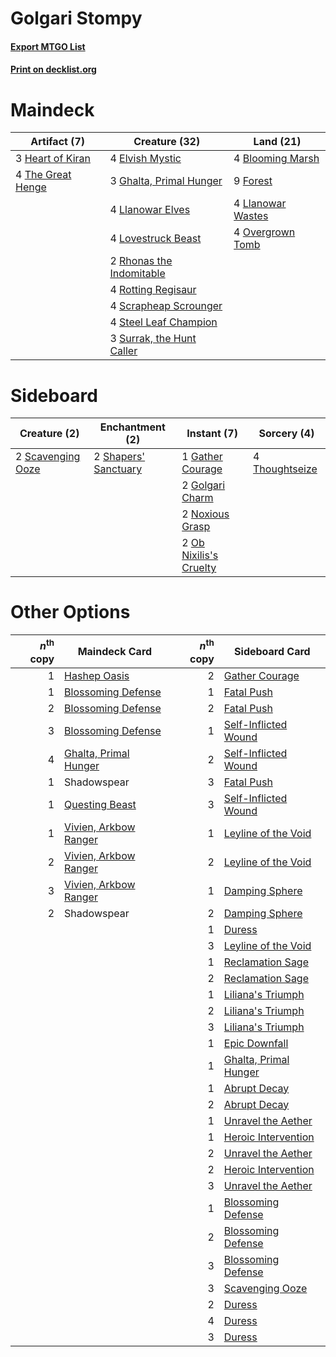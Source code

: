 # Golgari Stompy

#### [Export MTGO List](../collection/Golgari%20Stompy/Golgari%20Stompy.txt)
#### [Print on decklist.org](http://decklist.org/?deckmain=4%09Blooming%20Marsh%0A4%09Elvish%20Mystic%0A9%09Forest%0A3%09Ghalta,%20Primal%20Hunger%0A3%09Heart%20of%20Kiran%0A4%09Llanowar%20Elves%0A4%09Llanowar%20Wastes%0A4%09Lovestruck%20Beast%0A4%09Overgrown%20Tomb%0A2%09Rhonas%20the%20Indomitable%0A4%09Rotting%20Regisaur%0A4%09Scrapheap%20Scrounger%0A4%09Steel%20Leaf%20Champion%0A3%09Surrak,%20the%20Hunt%20Caller%0A4%09The%20Great%20Henge&deckside=1%09Gather%20Courage%0A2%09Golgari%20Charm%0A2%09Noxious%20Grasp%0A2%09Ob%20Nixilis's%20Cruelty%0A2%09Scavenging%20Ooze%0A2%09Shapers'%20Sanctuary%0A4%09Thoughtseize)
# Maindeck

|                                        Artifact (7)                                        |                                           Creature (32)                                            |                                         Land (21)                                          |
|--------------------------------------------------------------------------------------------|----------------------------------------------------------------------------------------------------|--------------------------------------------------------------------------------------------|
|3 [Heart of Kiran](http://gatherer.wizards.com/Pages/Card/Details.aspx?multiverseid=423820) |4 [Elvish Mystic](http://gatherer.wizards.com/Pages/Card/Details.aspx?multiverseid=389499)          |4 [Blooming Marsh](http://gatherer.wizards.com/Pages/Card/Details.aspx?multiverseid=417816) |
|4 [The Great Henge](http://gatherer.wizards.com/Pages/Card/Details.aspx?multiverseid=473123)|3 [Ghalta, Primal Hunger](http://gatherer.wizards.com/Pages/Card/Details.aspx?multiverseid=456564)  |9 [Forest](http://gatherer.wizards.com/Pages/Card/Details.aspx?multiverseid=439860)         |
|                                                                                            |4 [Llanowar Elves](http://gatherer.wizards.com/Pages/Card/Details.aspx?multiverseid=129626)         |4 [Llanowar Wastes](http://gatherer.wizards.com/Pages/Card/Details.aspx?multiverseid=129627)|
|                                                                                            |4 [Lovestruck Beast](http://gatherer.wizards.com/Pages/Card/Details.aspx?multiverseid=473127)       |4 [Overgrown Tomb](http://gatherer.wizards.com/Pages/Card/Details.aspx?multiverseid=405103) |
|                                                                                            |2 [Rhonas the Indomitable](http://gatherer.wizards.com/Pages/Card/Details.aspx?multiverseid=426884) |                                                                                            |
|                                                                                            |4 [Rotting Regisaur](http://gatherer.wizards.com/Pages/Card/Details.aspx?multiverseid=466865)       |                                                                                            |
|                                                                                            |4 [Scrapheap Scrounger](http://gatherer.wizards.com/Pages/Card/Details.aspx?multiverseid=417804)    |                                                                                            |
|                                                                                            |4 [Steel Leaf Champion](http://gatherer.wizards.com/Pages/Card/Details.aspx?multiverseid=443070)    |                                                                                            |
|                                                                                            |3 [Surrak, the Hunt Caller](http://gatherer.wizards.com/Pages/Card/Details.aspx?multiverseid=394721)|                                                                                            |


# Sideboard

|                                        Creature (2)                                        |                                        Enchantment (2)                                        |                                           Instant (7)                                           |                                       Sorcery (4)                                       |
|--------------------------------------------------------------------------------------------|-----------------------------------------------------------------------------------------------|-------------------------------------------------------------------------------------------------|-----------------------------------------------------------------------------------------|
|2 [Scavenging Ooze](http://gatherer.wizards.com/Pages/Card/Details.aspx?multiverseid=420783)|2 [Shapers' Sanctuary](http://gatherer.wizards.com/Pages/Card/Details.aspx?multiverseid=435362)|1 [Gather Courage](http://gatherer.wizards.com/Pages/Card/Details.aspx?multiverseid=456363)      |4 [Thoughtseize](http://gatherer.wizards.com/Pages/Card/Details.aspx?multiverseid=438676)|
|                                                                                            |                                                                                               |2 [Golgari Charm](http://gatherer.wizards.com/Pages/Card/Details.aspx?multiverseid=405245)       |                                                                                         |
|                                                                                            |                                                                                               |2 [Noxious Grasp](http://gatherer.wizards.com/Pages/Card/Details.aspx?multiverseid=466864)       |                                                                                         |
|                                                                                            |                                                                                               |2 [Ob Nixilis's Cruelty](http://gatherer.wizards.com/Pages/Card/Details.aspx?multiverseid=461028)|                                                                                         |


# Other Options

|*n*<sup>th</sup> copy|                                         Maindeck Card                                          |*n*<sup>th</sup> copy|                                         Sideboard Card                                         |
|--------------------:|------------------------------------------------------------------------------------------------|--------------------:|------------------------------------------------------------------------------------------------|
|                    1|[Hashep Oasis](http://gatherer.wizards.com/Pages/Card/Details.aspx?multiverseid=430866)         |                    2|[Gather Courage](http://gatherer.wizards.com/Pages/Card/Details.aspx?multiverseid=456363)       |
|                    1|[Blossoming Defense](http://gatherer.wizards.com/Pages/Card/Details.aspx?multiverseid=417719)   |                    1|[Fatal Push](http://gatherer.wizards.com/Pages/Card/Details.aspx?multiverseid=423724)           |
|                    2|[Blossoming Defense](http://gatherer.wizards.com/Pages/Card/Details.aspx?multiverseid=417719)   |                    2|[Fatal Push](http://gatherer.wizards.com/Pages/Card/Details.aspx?multiverseid=423724)           |
|                    3|[Blossoming Defense](http://gatherer.wizards.com/Pages/Card/Details.aspx?multiverseid=417719)   |                    1|[Self-Inflicted Wound](http://gatherer.wizards.com/Pages/Card/Details.aspx?multiverseid=394686) |
|                    4|[Ghalta, Primal Hunger](http://gatherer.wizards.com/Pages/Card/Details.aspx?multiverseid=456564)|                    2|[Self-Inflicted Wound](http://gatherer.wizards.com/Pages/Card/Details.aspx?multiverseid=394686) |
|                    1|Shadowspear                                                                                     |                    3|[Fatal Push](http://gatherer.wizards.com/Pages/Card/Details.aspx?multiverseid=423724)           |
|                    1|[Questing Beast](http://gatherer.wizards.com/Pages/Card/Details.aspx?multiverseid=473133)       |                    3|[Self-Inflicted Wound](http://gatherer.wizards.com/Pages/Card/Details.aspx?multiverseid=394686) |
|                    1|[Vivien, Arkbow Ranger](http://gatherer.wizards.com/Pages/Card/Details.aspx?multiverseid=466953)|                    1|[Leyline of the Void](http://gatherer.wizards.com/Pages/Card/Details.aspx?multiverseid=107682)  |
|                    2|[Vivien, Arkbow Ranger](http://gatherer.wizards.com/Pages/Card/Details.aspx?multiverseid=466953)|                    2|[Leyline of the Void](http://gatherer.wizards.com/Pages/Card/Details.aspx?multiverseid=107682)  |
|                    3|[Vivien, Arkbow Ranger](http://gatherer.wizards.com/Pages/Card/Details.aspx?multiverseid=466953)|                    1|[Damping Sphere](http://gatherer.wizards.com/Pages/Card/Details.aspx?multiverseid=443101)       |
|                    2|Shadowspear                                                                                     |                    2|[Damping Sphere](http://gatherer.wizards.com/Pages/Card/Details.aspx?multiverseid=443101)       |
|                     |                                                                                                |                    1|[Duress](http://gatherer.wizards.com/Pages/Card/Details.aspx?multiverseid=14557)                |
|                     |                                                                                                |                    3|[Leyline of the Void](http://gatherer.wizards.com/Pages/Card/Details.aspx?multiverseid=107682)  |
|                     |                                                                                                |                    1|[Reclamation Sage](http://gatherer.wizards.com/Pages/Card/Details.aspx?multiverseid=389651)     |
|                     |                                                                                                |                    2|[Reclamation Sage](http://gatherer.wizards.com/Pages/Card/Details.aspx?multiverseid=389651)     |
|                     |                                                                                                |                    1|[Liliana's Triumph](http://gatherer.wizards.com/Pages/Card/Details.aspx?multiverseid=461025)    |
|                     |                                                                                                |                    2|[Liliana's Triumph](http://gatherer.wizards.com/Pages/Card/Details.aspx?multiverseid=461025)    |
|                     |                                                                                                |                    3|[Liliana's Triumph](http://gatherer.wizards.com/Pages/Card/Details.aspx?multiverseid=461025)    |
|                     |                                                                                                |                    1|[Epic Downfall](http://gatherer.wizards.com/Pages/Card/Details.aspx?multiverseid=473047)        |
|                     |                                                                                                |                    1|[Ghalta, Primal Hunger](http://gatherer.wizards.com/Pages/Card/Details.aspx?multiverseid=456564)|
|                     |                                                                                                |                    1|[Abrupt Decay](http://gatherer.wizards.com/Pages/Card/Details.aspx?multiverseid=456061)         |
|                     |                                                                                                |                    2|[Abrupt Decay](http://gatherer.wizards.com/Pages/Card/Details.aspx?multiverseid=456061)         |
|                     |                                                                                                |                    1|[Unravel the Aether](http://gatherer.wizards.com/Pages/Card/Details.aspx?multiverseid=378515)   |
|                     |                                                                                                |                    1|[Heroic Intervention](http://gatherer.wizards.com/Pages/Card/Details.aspx?multiverseid=423776)  |
|                     |                                                                                                |                    2|[Unravel the Aether](http://gatherer.wizards.com/Pages/Card/Details.aspx?multiverseid=378515)   |
|                     |                                                                                                |                    2|[Heroic Intervention](http://gatherer.wizards.com/Pages/Card/Details.aspx?multiverseid=423776)  |
|                     |                                                                                                |                    3|[Unravel the Aether](http://gatherer.wizards.com/Pages/Card/Details.aspx?multiverseid=378515)   |
|                     |                                                                                                |                    1|[Blossoming Defense](http://gatherer.wizards.com/Pages/Card/Details.aspx?multiverseid=417719)   |
|                     |                                                                                                |                    2|[Blossoming Defense](http://gatherer.wizards.com/Pages/Card/Details.aspx?multiverseid=417719)   |
|                     |                                                                                                |                    3|[Blossoming Defense](http://gatherer.wizards.com/Pages/Card/Details.aspx?multiverseid=417719)   |
|                     |                                                                                                |                    3|[Scavenging Ooze](http://gatherer.wizards.com/Pages/Card/Details.aspx?multiverseid=420783)      |
|                     |                                                                                                |                    2|[Duress](http://gatherer.wizards.com/Pages/Card/Details.aspx?multiverseid=14557)                |
|                     |                                                                                                |                    4|[Duress](http://gatherer.wizards.com/Pages/Card/Details.aspx?multiverseid=14557)                |
|                     |                                                                                                |                    3|[Duress](http://gatherer.wizards.com/Pages/Card/Details.aspx?multiverseid=14557)                |

